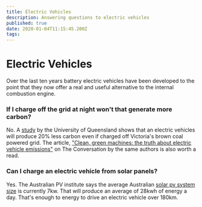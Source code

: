 ```yaml
---
title: Electric Vehicles
description: Answering questions to electric vehicles
published: true
date: 2020-01-04T11:15:45.200Z
tags: 
---
```


# Electric Vehicles
Over the last ten years battery electric vehicles have been developed to the point that they now offer a real and useful alternative to the internal combustion engine. 


### If I charge off the grid at night won't that generate more carbon?

No. A [study](https://www.researchgate.net/publication/328782184_Where_are_we_heading_with_electric_vehicles) by the University of Queensland shows that an electric vehicles will produce 20% less carbon even if charged off Victoria's brown coal powered grid. The article, ["Clean, green machines: the truth about electric vehicle emissions"](http://theconversation.com/clean-green-machines-the-truth-about-electric-vehicle-emissions-122619) on The Conversation by the same authors is also worth a read.

### Can I charge an electric vehicle from solar panels?

Yes. The Australian PV institute says the average Australian [solar pv system size](https://pv-map.apvi.org.au/analyses) is currently 7kw. That will produce an average of 28kwh of energy a day.  That's enough to energy to drive an electric vehicle over 180km.